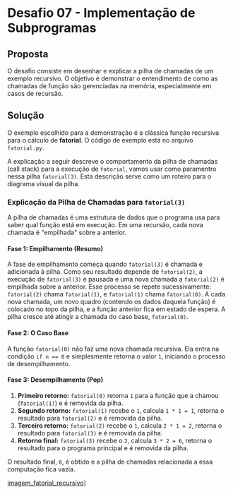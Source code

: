 # Desafio 07 - Implementação de Subprogramas

## Proposta

O desafio consiste em desenhar e explicar a pilha de chamadas de um exemplo recursivo. O objetivo é demonstrar o entendimento de como as chamadas de função são gerenciadas na memória, especialmente em casos de recursão.

## Solução

O exemplo escolhido para a demonstração é a clássica função recursiva para o cálculo de **fatorial**. O código de exemplo está no arquivo `fatorial.py`.

A explicação a seguir descreve o comportamento da pilha de chamadas (call stack) para a execução de `fatorial`, vamos usar como paramentro nessa pilha `fatorial(3)`. Esta descrição serve como um roteiro para o diagrama visual da pilha.

### Explicação da Pilha de Chamadas para `fatorial(3)`

A pilha de chamadas é uma estrutura de dados que o programa usa para saber qual função está em execução. Em uma recursão, cada nova chamada é "empilhada" sobre a anterior.

#### **Fase 1: Empilhamento (Resumo)**

A fase de empilhamento começa quando `fatorial(3)` é chamada e adicionada à pilha. Como seu resultado depende de `fatorial(2)`, a execução de `fatorial(3)` é pausada e uma nova chamada a `fatorial(2)` é empilhada sobre a anterior. Esse processo se repete sucessivamente: `fatorial(2)` chama `fatorial(1)`, e `fatorial(1)` chama `fatorial(0)`. A cada nova chamada, um novo quadro (contendo os dados daquela função) é colocado no topo da pilha, e a função anterior fica em estado de espera. A pilha cresce até atingir a chamada do caso base, `fatorial(0)`.

#### **Fase 2: O Caso Base**

A função `fatorial(0)` não faz uma nova chamada recursiva. Ela entra na condição `if n == 0` e simplesmente retorna o valor `1`, iniciando o processo de desempilhamento.

#### **Fase 3: Desempilhamento (Pop)**

1.  **Primeiro retorno:** `fatorial(0)` retorna `1` para a função que a chamou (`fatorial(1)`) e é removida da pilha.
2.  **Segundo retorno:** `fatorial(1)` recebe o `1`, calcula `1 * 1 = 1`, retorna o resultado para `fatorial(2)` e é removida da pilha.
3.  **Terceiro retorno:** `fatorial(2)` recebe o `1`, calcula `2 * 1 = 2`, retorna o resultado para `fatorial(3)` e é removida da pilha.
4.  **Retorno final:** `fatorial(3)` recebe o `2`, calcula `3 * 2 = 6`, retorna o resultado para o programa principal e é removida da pilha.

O resultado final, `6`, é obtido e a pilha de chamadas relacionada a essa computação fica vazia.

[imagem_fatorial_recursivo](fatorial.png)]